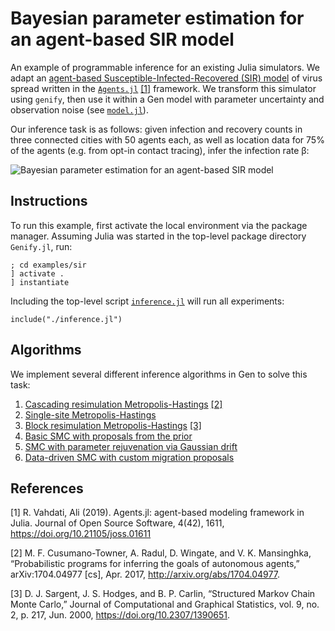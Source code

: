 # Bayesian parameter estimation for an agent-based SIR model

An example of programmable inference for an existing Julia simulators. We adapt an [agent-based Susceptible-Infected-Recovered (SIR) model](https://juliadynamics.github.io/Agents.jl/stable/examples/sir/) of virus spread written in the [`Agents.jl`](https://github.com/JuliaDynamics/Agents.jl) [[1]](#1) framework. We transform this simulator using `genify`, then use it within a Gen model with parameter uncertainty and observation noise (see [`model.jl`](./model.jl)).

Our inference task is as follows: given infection and recovery counts in three connected cities with 50 agents each, as well as location data for 75% of the agents (e.g. from opt-in contact tracing), infer the infection rate β:

![Bayesian parameter estimation for an agent-based SIR model](./images/sir-inference.png)

## Instructions

To run this example, first activate the local environment via the package manager. Assuming Julia was started in the top-level package directory `Genify.jl`,  run:
```
; cd examples/sir
] activate .
] instantiate
```

Including the top-level script [`inference.jl`](inference.jl) will run all experiments:
```
include("./inference.jl")
```

## Algorithms

We implement several different inference algorithms in Gen to solve this task:
1. [Cascading resimulation Metropolis-Hastings](inference/resimulation_mh.jl) [[2]](#2)
2. [Single-site Metropolis-Hastings](inference/single_site_mh.jl)
3. [Block resimulation Metropolis-Hastings](inference/block_mh.jl) [[3]](#3)
4. [Basic SMC with proposals from the prior](inference/basic_smc.jl)
5. [SMC with parameter rejuvenation via Gaussian drift](inference/drift_smc.jl)
6. [Data-driven SMC with custom migration proposals](inference/data_driven_smc.jl)

## References

<a id="1">[1]</a> R. Vahdati, Ali (2019). Agents.jl: agent-based modeling framework in Julia. Journal of Open Source Software, 4(42), 1611, https://doi.org/10.21105/joss.01611

<a id="2">[2]</a> M. F. Cusumano-Towner, A. Radul, D. Wingate, and V. K. Mansinghka, “Probabilistic programs for inferring the goals of autonomous agents,” arXiv:1704.04977 [cs], Apr. 2017, http://arxiv.org/abs/1704.04977.


<a id="3">[3]</a> D. J. Sargent, J. S. Hodges, and B. P. Carlin, “Structured Markov Chain Monte Carlo,” Journal of Computational and Graphical Statistics, vol. 9, no. 2, p. 217, Jun. 2000, https://doi.org/10.2307/1390651.
